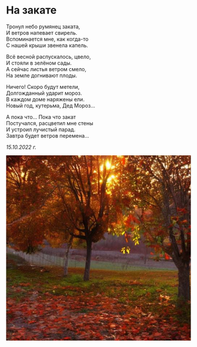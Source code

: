 # На закате

Тронул небо румянец заката,  
И ветров напевает свирель.  
Вспоминается мне, как когда-то  
С нашей крыши звенела капель.

Всё весной распускалось, цвело,  
И стояли в зелёном сады.  
А сейчас листья ветром смело,  
На земле догнивают плоды.

Ничего! Скоро будут метели,  
Долгожданный ударит мороз.  
В каждом доме наряжены ели.  
Новый год, кутерьма, Дед Мороз...

А пока что... Пока что закат  
Постучался, расцветил мне стены  
И устроил лучистый парад.  
Завтра будет ветров перемена...

*15.10.2022 г.*

![На закате](../images/sunset.jpg)